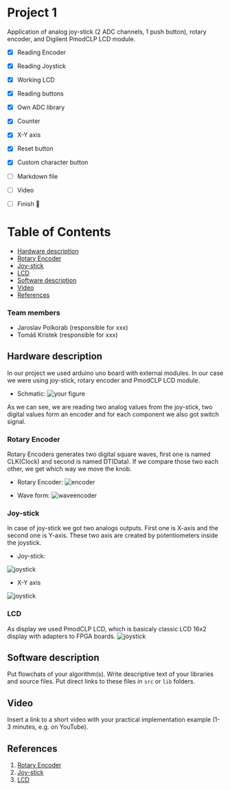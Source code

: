 # Project 1

Application of analog joy-stick (2 ADC channels, 1 push button), rotary encoder, and Digilent PmodCLP LCD module.

- [x] Reading Encoder 
- [x] Reading Joystick
- [x] Working LCD
- [x] Reading buttons
- [x] Own ADC library
- [x] Counter
- [x] X-Y axis
- [x] Reset button
- [x] Custom character button 
- [ ] Markdown file
- [ ] Video
- [ ] Finish 🎉


# Table of Contents
- [Hardware description](#hardware-description)
- [Rotary Encoder](#rotary-encoder)
- [Joy-stick ](#joy-stick)
- [LCD](#lcd)
- [Software description](#software-description)
- [Video](#video)
- [References](#references)

### Team members

* Jaroslav Polkorab (responsible for xxx)
* Tomáš Kristek (responsible for xxx)

## Hardware description
In our project we used arduino uno board with external modules. In our case we were using joy-stick, rotary encoder and PmodCLP LCD module. 

* Schmatic: 
 ![your figure](https://github.com/Polkorabjaroslav/Digital-electronics-2/blob/main/Project/obrazky/obr%C3%A1zek_sus_sch%C3%A9ma.png)

As we can see, we are reading two analog values from the joy-stick, two digital values form an encoder and for each component we also got switch signal. 

### Rotary Encoder

Rotary Encoders generates two digital square waves, first one is named CLK(Clock) and second is named DT(Data). If we compare those two each other, we get which way we move the knob. 

* Rotary Encoder: 
![encoder](https://github.com/Polkorabjaroslav/Digital-electronics-2/blob/main/Project/obrazky/rotary_encoder.webp)

* Wave form:
![waveencoder](https://github.com/Polkorabjaroslav/Digital-electronics-2/blob/main/Project/obrazky/encoderwave.png)

### Joy-stick 

In case of joy-stick we got two analogs outputs. First one is X-axis and the second one is Y-axis. These two axis are created by potentiometers inside the joystick. 

* Joy-stick: 

![joystick](https://github.com/Polkorabjaroslav/Digital-electronics-2/blob/main/Project/obrazky/joystick.jpg)

* X-Y axis

![joystick](https://github.com/Polkorabjaroslav/Digital-electronics-2/blob/main/Project/obrazky/potentiometers.jpg)

### LCD

As display we used PmodCLP LCD, which is basicaly classic LCD 16x2 display with adapters to FPGA boards. 
![joystick](https://github.com/Polkorabjaroslav/Digital-electronics-2/blob/main/Project/obrazky/pmod_clp_vetsi.png)

## Software description

Put flowchats of your algorithm(s). Write descriptive text of your libraries and source files. Put direct links to these files in `src` or `lib` folders.

## Video

Insert a link to a short video with your practical implementation example (1-3 minutes, e.g. on YouTube).

## References

1. [Rotary Encoder](https://docs.nanoframework.net/devicesdetails/RotaryEncoder/README.html)
2. [Joy-stick](https://navody.dratek.cz/navody-k-produktum/arduino-joystick-ps2.html)
3. [LCD](https://www.tme.eu/en/details/410-142p/add-on-boards/digilent/pmodclp/)
